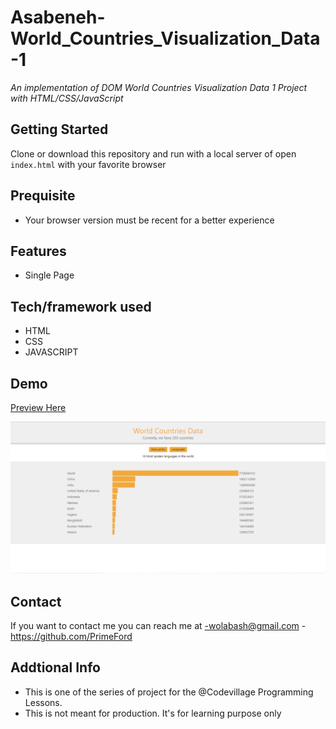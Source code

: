 # Asabeneh-World_Countries_Visualization_Data-1

_An implementation of DOM World Countries Visualization Data 1 Project with HTML/CSS/JavaScript_

## Getting Started

Clone or download this repository and run with a local server of open `index.html` with your favorite browser

## Prequisite

- Your browser version must be recent for a better experience

## Features

- Single Page

## Tech/framework used

- HTML
- CSS
- JAVASCRIPT

## Demo

[Preview Here](https://enchanting-puffpuff-4068d4)

![screenshot](./media/snip.png)

## Contact

If you want to contact me you can reach me at
-wolabash@gmail.com -https://github.com/PrimeFord

## Addtional Info

- This is one of the series of project for the @Codevillage Programming Lessons.
- This is not meant for production. It's for learning purpose only
